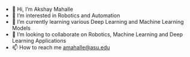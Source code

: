 - 👋 Hi, I’m Akshay Mahalle
- 👀 I’m interested in Robotics and Automation
- 🌱 I’m currently learning various Deep Learning and Machine Learning Models 
- 💞️ I’m looking to collaborate on Robotics, Machine Learning and Deep Learning Applications
- 📫 How to reach me amahalle@asu.edu

<!---
Akshay6077/Akshay6077 is a ✨ special ✨ repository because its `README.md` (this file) appears on your GitHub profile.
You can click the Preview link to take a look at your changes.
--->
